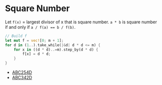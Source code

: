 # Square Number

Let `f(x)` = largest divisor of x that is square number.
`a * b` is square number if and only if `a / f(a) == b / f(b)`.

```rust
// Build f
let mut f = vec![0; m + 1];
for d in (1..).take_while(|&d| d * d <= m) {
    for x in ((d * d)..=m).step_by(d * d) {
        f[x] = d * d;
    }
}
```

* [ABC254D](https://atcoder.jp/contests/abc254/submissions/41798627)
* [ABC342D](https://atcoder.jp/contests/abc342/submissions/50600083)